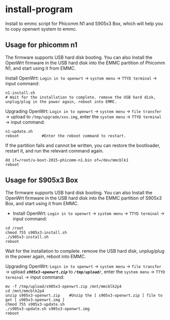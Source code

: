 # install-program

Install to emmc script for Phicomm N1 and S905x3 Box, which will help you to copy openwrt system to emmc.

## Usage for phicomm n1

The firmware supports USB hard disk booting. You can also Install the OpenWrt firmware in the USB hard disk into the EMMC partition of Phicomm N1, and start using it from EMMC.

Install OpenWrt: `Login in to openwrt` → `system menu` → `TTYD terminal` → input command: 
```shell script
n1-install.sh
# Wait for the installation to complete. remove the USB hard disk, unplug/plug in the power again, reboot into EMMC.
```

Upgrading OpenWrt: `Login in to openwrt` → `system menu` → `file transfer` → upload to `/tmp/upgrade/xxx.img`, enter the `system menu` → `TTYD terminal` → input command: 
```shell script
n1-update.sh
reboot          #Enter the reboot command to restart.
```
If the partition fails and cannot be written, you can restore the bootloader, restart it, and run the relevant command again.
```shell script
dd if=/root/u-boot-2015-phicomm-n1.bin of=/dev/mmcblk1
reboot
```

## Usage for S905x3 Box

The firmware supports USB hard disk booting. You can also Install the OpenWrt firmware in the USB hard disk into the EMMC partition of S905x3 Box, and start using it from EMMC.

- Install OpenWrt: `Login in to openwrt` → `system menu` → `TTYD terminal` → input command: 
```shell script
cd /root
chmod 755 s905x3-install.sh
./s905x3-install.sh
reboot
```

Wait for the installation to complete. remove the USB hard disk, unplug/plug in the power again, reboot into EMMC.

Upgrading OpenWrt: `Login in to openwrt` → `system menu` → `file transfer` → upload ***`s905x3-openwrt.zip`*** to ***`/tmp/upload/`***, enter the `system menu` → `TTYD terminal` → input command: 
```shell script
mv -f /tmp/upload/s905x3-openwrt.zip /mnt/mmcblk2p4
cd /mnt/mmcblk2p4
unzip s905x3-openwrt.zip    #Unzip the [ s905x3-openwrt.zip ] file to get [ s905x3-openwrt.img ]
chmod 755 s905x3-update.sh
./s905x3-update.sh s905x3-openwrt.img
reboot
```

